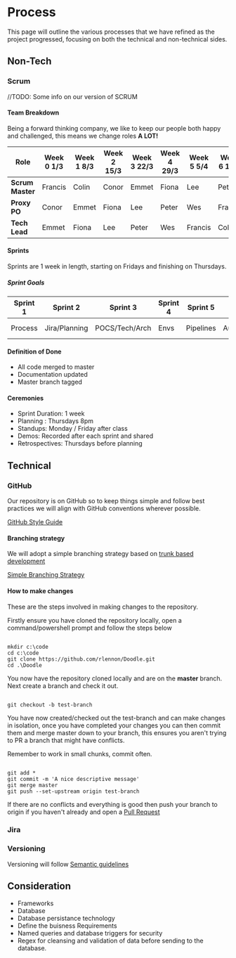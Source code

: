 # Process

This page will outline the various processes that we have refined as the project progressed, focusing on both the technical and non-technical sides.

## Non-Tech

### Scrum

//TODO: Some info on our version of SCRUM

#### Team Breakdown

Being a forward thinking company, we like to keep our people both happy and challenged, this means we change roles **A LOT!**

| Role | Week 0 1/3 | Week 1 8/3 | Week 2 15/3 | Week 3 22/3 | Week 4 29/3 | Week 5 5/4 | Week 6 12/4 | Week 7 19/4 |
|---|---|---|---|---|---|---|---|---|
| **Scrum Master** | Francis | Colin | Conor  | Emmet   | Fiona | Lee | Peter   | Wes |
| **Proxy PO**     | Conor   | Emmet | Fiona  | Lee     | Peter | Wes | Francis | Colin |
| **Tech Lead**    | Emmet   | Fiona | Lee    | Peter   | Wes   | Francis | Colin | Conor |

#### Sprints

Sprints are 1 week in length, starting on Fridays and finishing on Thursdays.

##### Sprint Goals

| Sprint 1 | Sprint 2 | Sprint 3 | Sprint 4 | Sprint 5 | Sprint 6 | Sprint 7 | Sprint 8 | Sprint 9 |
|---|---|---|---|---|---|---|---|---|
|Process | Jira/Planning | POCS/Tech/Arch | Envs | Pipelines | Automation | Refine product | | |

#### Definition of Done

- All code merged to master
- Documentation updated
- Master branch tagged

#### Ceremonies

- Sprint Duration: 1 week
- Planning : Thursdays 8pm
- Standups: Monday / Friday after class
- Demos: Recorded after each sprint and shared
- Retrospectives: Thursdays before planning

## Technical

### GitHub

Our repository is on GitHub so to keep things simple and follow best practices we will align with GitHub conventions wherever possible.

[GitHub Style Guide](https://github.com/agis/git-style-guide)

#### Branching strategy

We will adopt a simple branching strategy based on [trunk based development](https://hackernoon.com/trunk-based-development-tbd-for-apps-9b654b6b198c)

[Simple Branching Strategy](https://docs.microsoft.com/en-us/azure/devops/repos/git/git-branching-guidance?view=azure-devops#keep-your-branch-strategy-simple)

#### How to make changes

These are the steps involved in making changes to the repository.

Firstly ensure you have cloned the repository locally, open a command/powershell prompt and follow the steps below

```

mkdir c:\code
cd c:\code
git clone https://github.com/rlennon/Doodle.git
cd .\Doodle

```

You now have the repository cloned locally and are on the **master** branch. Next create a branch and check it out.

```

git checkout -b test-branch

```

You have now created/checked out the test-branch and can make changes in isolation, once you have completed your changes you can then commit them and merge master down to your branch,
this ensures you aren't trying to PR a branch that might have conflicts.

Remember to work in small chunks, commit often.

```

git add *
git commit -m 'A nice descriptive message'
git merge master
git push --set-upstream origin test-branch

```

If there are no conflicts and everything is good then push your branch to origin if you haven't already and open a [Pull Request](https://github.com/rlennon/Doodle/pulls)

### Jira


### Versioning

Versioning will follow [Semantic guidelines](https://semver.org/)

## Consideration

- Frameworks
- Database
- Database persistance technology 
- Define the buisness Requirements
- Named queries and database triggers for security 
- Regex for cleansing and validation of data before sending to the database.
